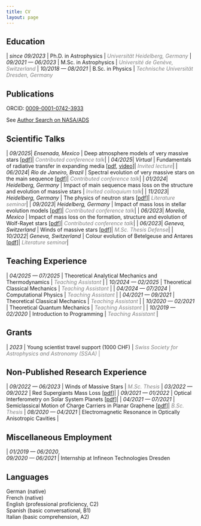 ```yaml
---
title: CV
layout: page
---
```


## Education

| <span class="text-accent">*since 09/2023*</span> | Ph.D. in Astrophysics | <span style="color:gray">*Universität Heidelberg, Germany*</span>
| <span class="text-accent">*09/2021 — 06/2023*</span> | M.Sc. in Astrophysics | <span style="color:gray">*Université de Genève, Switzerland*</span>
| <span class="text-accent">*10/2018 — 08/2021*</span> | B.Sc. in Physics | <span style="color:gray">*Technische Universität Dresden, Germany*</span>

## Publications

ORCID: [0009-0001-0742-3933](https://orcid.org/0009-0001-0742-3933)

See [Author Search on NASA/ADS](https://ui.adsabs.harvard.edu/search/fq=%7B!type%3Daqp%20v%3D%24fq_database%7D&fq_database=(database%3Aastronomy%20OR%20database%3Aphysics)&p_=0&q=%20author%3A%22Josiek%2C%20J%22&sort=date%20desc%2C%20bibcode%20desc)

## Scientific Talks

| <span class="text-accent">*09/2025*</span>| *Ensenada, Mexico* | Deep atmosphere models of very massive stars <span class="small-text">[[pdf](https://jorisjosiek.com/assets/documents/202509-Talk.pdf)]</span>| <span style="color:gray">*Contributed conference talk*</span>|
| <span class="text-accent">*04/2025*</span>| *Virtual* | Fundamentals of radiative transfer in expanding media <span class="small-text">[[pdf](https://jorisjosiek.com/assets/documents/202504-Lecture.pdf), [video](https://www.youtube.com/watch?v=2eu1p37UKWs)]</span>| <span style="color:gray">*Invited lecture*</span>|
| <span class="text-accent">*06/2024*</span>| *Rio de Janeiro, Brazil* | Spectral evolution of very massive stars on the main sequence <span class="small-text">[[pdf](https://jorisjosiek.com/assets/documents/202406-Talk.pdf)]</span>| <span style="color:gray">*Contributed conference talk*</span>|
| <span class="text-accent">*01/2024*</span>| *Heidelberg, Germany* | Impact of main sequence mass loss on the structure and evolution of massive stars | <span style="color:gray">*Invited colloquium talk*</span>|
| <span class="text-accent">*11/2023*</span>| *Heidelberg, Germany* | The physics of neutron stars <span class="small-text">[[pdf](https://jorisjosiek.com/assets/documents/202311-JournalTalk.pdf)]</span>| <span style="color:gray">*Literature seminar*</span>|
| <span class="text-accent">*09/2023*</span>| *Heidelberg, Germany* | Impact of mass loss in stellar evolution models <span class="small-text">[[pdf](https://jorisjosiek.com/assets/documents/202309-Talk.pdf)]</span>| <span style="color:gray">*Contributed conference talk*</span>|
| <span class="text-accent">*06/2023*</span>| *Morelia, Mexico* | Impact of mass loss on the formation, structure and evolution of Wolf-Rayet stars <span class="small-text">[[pdf](https://jorisjosiek.com/assets/documents/202306-Talk.pdf)]</span>| <span style="color:gray">*Contributed conference talk*</span>|
| <span class="text-accent">*06/2023*</span>| *Geneva, Switzerland* | Winds of massive stars <span class="small-text">[[pdf](https://jorisjosiek.com/assets/documents/MSC-Defense.pdf)]</span>| <span style="color:gray">*M.Sc. Thesis Defense*</span>|
| <span class="text-accent">*10/2022*</span>| *Geneva, Switzerland* | Colour evolution of Betelgeuse and Antares <span class="small-text">[[pdf](https://jorisjosiek.com/assets/documents/202210-JournalTalk.pdf)]</span>| <span style="color:gray">*Literature seminar*</span>|

## Teaching Experience

| <span class="text-accent">*04/2025 — 07/2025*</span> | Theoretical Analytical Mechanics and Thermodynamics | <span style="color:gray">*Teaching Assistant*</span> |
| <span class="text-accent">*10/2024 — 02/2025*</span> | Theoretical Classical Mechanics | <span style="color:gray">*Teaching Assistant*</span> |
| <span class="text-accent">*04/2024 — 07/2024*</span> | Computational Physics | <span style="color:gray">*Teaching Assistant*</span> |
| <span class="text-accent">*04/2021 — 09/2021*</span> | Theoretical Classical Mechanics | ­<span style="color:gray">*Teaching Assistant*</span> |
| <span class="text-accent">*10/2020 — 02/2021*</span> | Theoretical Quantum Mechanics | ­<span style="color:gray">*Teaching Assistant*</span> |
| <span class="text-accent">*10/2019 — 02/2020*</span> | Introduction to Programming | ­<span style="color:gray">*Teaching Assistant*</span> |

## Grants

| <span class="text-accent">*2023*</span> | Young scientist travel support (1000 CHF) | <span style="color:gray">*Swiss Society for Astrophysics and Astronomy (SSAA)* |

## Non-Published Research Experience

| <span class="text-accent">*09/2022 — 06/2023*</span> | Winds of Massive Stars | <span style="color:gray">*M.Sc. Thesis*</span>
| <span class="text-accent">*03/2022 — 09/2022*</span> | Red Supergiants Mass Loss <span class="small-text">[[pdf](https://jorisjosiek.com/assets/documents/RSG-Mass-Loss-Report.pdf)]</span>|
| <span class="text-accent">*09/2021 — 01/2022*</span> | Optical Interferometry on Solar System Planets <span class="small-text">[[pdf](https://jorisjosiek.com/assets/documents/Optical-Interferometry-Solar-System-Planets-Report.pdf)]</span>|
| <span class="text-accent">*04/2021 — 07/2021*</span> | Semiclassical Motion of Charge Carriers in Planar Graphene <span class="small-text">[[pdf](https://jorisjosiek.com/assets/documents/Charge-Carriers-Graphene-Thesis.pdf)]</span>| <span style="color:gray">*B.Sc. Thesis*</span>
| <span class="text-accent">*08/2020 — 04/2021*</span> | Electromagnetic Resonance in Optically Anisotropic Cavities |

## Miscellaneous Employment

| <span class="text-accent">*01/2019 — 06/2020*,</span> <br> <span class="text-accent">*09/2020 — 06/2021*</span> | Internship at Infineon Technologies Dresden

## Languages

<span class="text-accent">German</span> (native) <br>
<span class="text-accent">French</span> (native) <br>
<span class="text-accent">English</span> (professional proficiency, C2) <br>
<span class="text-accent">Spanish</span> (basic conversational, B1) <br>
<span class="text-accent">Italian</span> (basic comprehension, A2)


<br><br><br><br><br><br><br><br><br><br><br><br><br><br><br><br><br><br><br><br><br><br><br><br><br><br><br><br>
